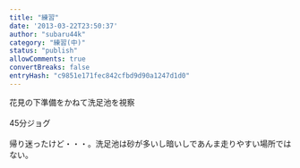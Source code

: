 ```yaml
---
title: "練習"
date: '2013-03-22T23:50:37'
author: "subaru44k"
category: "練習(中)"
status: "publish"
allowComments: true
convertBreaks: false
entryHash: "c9851e171fec842cfbd9d90a1247d1d0"
---
```

花見の下準備をかねて洗足池を視察<br>
<br>
45分ジョグ<br>
<br>
帰り迷ったけど・・・。洗足池は砂が多いし暗いしであんま走りやすい場所ではない。
